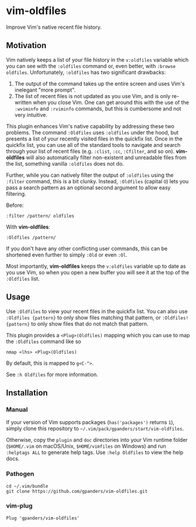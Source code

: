 vim-oldfiles
============

Improve Vim's native recent file history.

Motivation
----------

Vim natively keeps a list of your file history in the `v:oldfiles` variable
which you can see with the `:oldfiles` command or, even better, with `:browse
oldfiles`. Unfortunately, `:oldfiles` has two significant drawbacks:

1. The output of the command takes up the entire screen and uses Vim's
   inelegant "more prompt".
2. The list of recent files is not updated as you use Vim, and is only
   re-written when you close Vim. One can get around this with the use of the
   `:wviminfo` and `:rviminfo` commands, but this is cumbersome and not very
   intuitive.

This plugin enhances Vim's native capability by addressing these two problems.
The command `:Oldfiles` uses `:oldfiles` under the hood, but presents a list of
your recently visited files in the quickfix list. Once in the quickfix list,
you can use all of the standard tools to navigate and search through your list
of recent files (e.g. `:clist`, `:cc`, `:Cfilter`, and so on). **vim-oldfiles**
will also automatically filter non-existent and unreadable files from the list,
something vanilla `:oldfiles` does not do.

Further, while you can natively filter the output of `:oldfiles` using the
`:filter` command, this is a bit clunky. Instead, `:Oldfiles` (capital `O`)
lets you pass a search pattern as an optional second argument to allow easy
filtering.

Before:

```vim
:filter /pattern/ oldfiles
```

With **vim-oldfiles**:

```vim
:Oldfiles /pattern/
```

If you don't have any other conflicting user commands, this can be shortened
even further to simply `:Old` or even `:Ol`.

Most importantly, **vim-oldfiles** keeps the `v:oldfiles` variable up to date
as you use Vim, so when you open a new buffer you will see it at the top of the
`:Oldfiles` list.

Usage
-----

Use `:Oldfiles` to view your recent files in the quickfix list. You can also
use `:Oldfiles {pattern}` to only show files matching that pattern, or
`:Oldfiles! {pattern}` to only show files that do not match that pattern.

This plugin provides a `<Plug>(Oldfiles)` mapping which you can use to map the
`:Oldfiles` command like so

```vim
nmap <lhs> <Plug>(Oldfiles)
```

By default, this is mapped to `g<C-^>`.

See `:h Oldfiles` for more information.

Installation
------------

### Manual

If your version of Vim supports packages (`has('packages')` returns `1`),
simply clone this repository to `~/.vim/pack/gpanders/start/vim-oldfiles`.

Otherwise, copy the `plugin` and `doc` directories into your Vim runtime folder
(`$HOME/.vim` on macOS/Unix, `$HOME/vimfiles` on Windows) and run `:helptags
ALL` to generate help tags. Use `:help Oldfiles` to view the help docs.

### Pathogen

```console
cd ~/.vim/bundle
git clone https://github.com/gpanders/vim-oldfiles.git
```

### vim-plug

```vim
Plug 'gpanders/vim-oldfiles'
```
